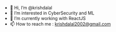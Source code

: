 - 👋 Hi, I’m @krishdalal
- 👀 I’m interested in CyberSecurity and ML
- 🌱 I’m currently working with ReactJS
- 📫 How to reach me : krishdalal2002@gmail.com
